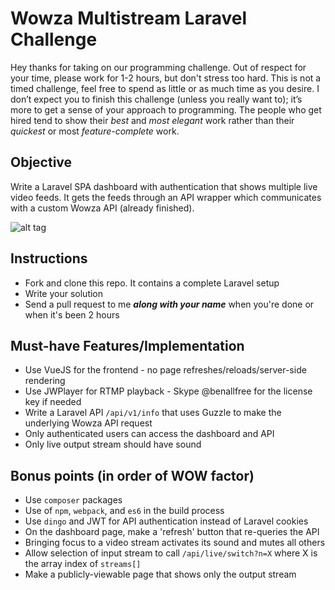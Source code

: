 # Wowza Multistream Laravel Challenge

Hey thanks for taking on our programming challenge. Out of respect for your time, please work for 1-2 hours, but don't stress too hard. This is not a timed challenge, feel free to spend as little or as much time as you desire. I don’t expect you to finish this challenge (unless you really want to); it’s more to get a sense of your approach to programming. The people who get hired tend to show their *best* and *most elegant* work rather than their *quickest* or most *feature-complete* work.

## Objective

Write a Laravel SPA dashboard with authentication that shows multiple live video feeds. It gets the feeds through an API wrapper which communicates with a custom Wowza API (already finished).

![alt tag](https://raw.githubusercontent.com/MyLiveApp/multistream-test/master/mockup.png)

## Instructions

* Fork and clone this repo. It contains a complete Laravel setup
* Write your solution
* Send a pull request to me ***along with your name*** when you're done or when it's been 2 hours

## Must-have Features/Implementation

* Use VueJS for the frontend - no page refreshes/reloads/server-side rendering 
* Use JWPlayer for RTMP playback - Skype @benallfree for the license key if needed
* Write a Laravel API `/api/v1/info` that uses Guzzle to make the underlying Wowza API request
* Only authenticated users can access the dashboard and API
* Only live output stream should have sound

## Bonus points (in order of WOW factor)

* Use `composer` packages
* Use of `npm`, `webpack`, and `es6` in the build process
* Use `dingo` and JWT for API authentication instead of Laravel cookies
* On the dashboard page, make a 'refresh' button that re-queries the API
* Bringing focus to a video stream activates its sound and mutes all others
* Allow selection of input stream to call `/api/live/switch?n=X` where X is the array index of `streams[]`
* Make a publicly-viewable page that shows only the output stream


